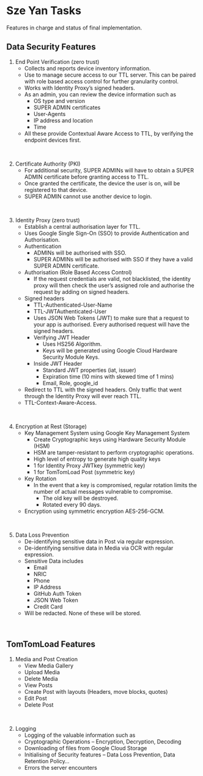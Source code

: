 # Sze Yan Tasks
Features in charge and status of final implementation.

## Data Security Features
1.	End Point Verification (zero trust)
    - Collects and reports device inventory information.
    - Use to manage secure access to our TTL server. This can be paired with role based access control for further granularity control.
    - Works with Identity Proxy’s signed headers.
    - As an admin, you can review the device information such as
        - OS type and version
        - SUPER ADMIN certificates
        - User-Agents
        - IP address and location
        - Time
    - All these provide Contextual Aware Access to TTL, by verifying the endpoint devices first. 

<br/>

2.	Certificate Authority (PKI)
    - For additional security, SUPER ADMINs will have to obtain a SUPER ADMIN certificate before granting access to TTL. 
    - Once granted the certificate, the device the user is on, will be registered to that device. 
    - SUPER ADMIN cannot use another device to login.

<br/>

3.	Identity Proxy (zero trust)
    - Establish a central authorisation layer for TTL.
    - Uses Google Single Sign-On (SSO) to provide Authentication and Authorisation. 
    - Authentication
        - ADMINs will be authorised with SSO.
        - SUPER ADMINs will be authorised with SSO if they have a valid SUPER ADMIN certificate.
    - Authorisation (Role Based Access Control)
        - If the request credentials are valid, not blacklisted, the identity proxy will then check the user’s assigned role and authorise the request by adding on signed headers. 
    - Signed headers 
        - TTL-Authenticated-User-Name
        - TTL-JWTAuthenticated-User
        - Uses JSON Web Tokens (JWT) to make sure that a request to your app is authorised. Every authorised request will have the signed headers. 
        - Verifying JWT Header
            - Uses HS256 Algorithm.
            - Keys will be generated using Google Cloud Hardware Security Module Keys.
        - Inside JWT Header
            - Standard JWT properties (iat, issuer)
            - Expiration time (10 mins with skewed time of 1 mins)
            - Email, Role, google_id
    - Redirect to TTL with the signed headers. Only traffic that went through the Identity Proxy will ever reach TTL. 
    - TTL-Context-Aware-Access.

<br/>

4.	Encryption at Rest (Storage)
    - Key Management System using Google Key Management System
        - Create Cryptographic keys using Hardware Security Module (HSM)
        - HSM are tamper-resistant to perform cryptographic operations. 
        - High level of entropy to generate high quality keys 
        - 1 for Identity Proxy JWTkey (symmetric key)
        - 1 for TomTomLoad Post (symmetric key)
    - Key Rotation
        - In the event that a key is compromised, regular rotation limits the number of actual messages vulnerable to compromise.
            - The old key will be destroyed. 
            - Rotated every 90 days. 
    - Encryption using symmetric encryption AES-256-GCM.

<br/>

5.	Data Loss Prevention 
    - De-identifying sensitive data in Post via regular expression.
    - De-identifying sensitive data in Media via OCR with regular expression.
    - Sensitive Data includes
        - Email
        - NRIC
        - Phone
        - IP Address
        - GitHub Auth Token
        - JSON Web Token
        - Credit Card
    - Will be redacted. None of these will be stored. 

<br/>

## TomTomLoad Features
1.	Media and Post Creation
    - View Media Gallery 
    - Upload Media 
    - Delete Media
    - View Posts
    - Create Post with layouts (Headers, move blocks, quotes)
    - Edit Post
    - Delete Post

<br/>

2.	Logging
    - Logging of the valuable information such as
    - Cryptographic Operations – Encryption, Decryption, Decoding
    - Downloading of files from Google Cloud Storage
    - Initialising of Security features – Data Loss Prevention, Data Retention Policy…
    - Errors the server encounters
